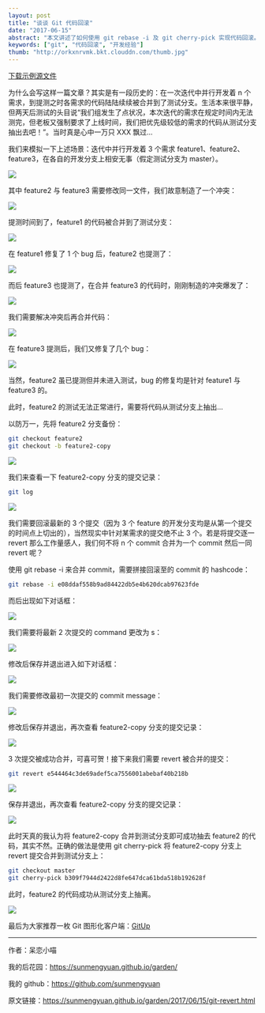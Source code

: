```yaml
---
layout: post
title: "谈谈 Git 代码回滚"
date: "2017-06-15"
abstract: "本文讲述了如何使用 git rebase -i 及 git cherry-pick 实现代码回滚。代码回滚属于高危操作，建议慎用！"
keywords: ["git", "代码回滚", "开发经验"]
thumb: "http://orkxnrvmk.bkt.clouddn.com/thumb.jpg"
---
```


[下载示例源文件](http://orkxnrvmk.bkt.clouddn.com/project.zip)

为什么会写这样一篇文章？其实是有一段历史的：在一次迭代中并行开发着 n 个需求，到提测之时各需求的代码陆陆续续被合并到了测试分支。生活本来很平静，但两天后测试的头目说“我们组发生了点状况，本次迭代的需求在规定时间内无法测完，但老板又强制要求了上线时间，我们把优先级较低的需求的代码从测试分支抽出去吧！”。当时真是心中一万只 XXX 飘过...

我们来模拟一下上述场景：迭代中并行开发着 3 个需求 feature1、feature2、feature3，在各自的开发分支上相安无事（假定测试分支为 master）。

![](http://orkxnrvmk.bkt.clouddn.com/dev-features.jpg)

其中 feature2 与 feature3 需要修改同一文件，我们故意制造了一个冲突：

![](http://orkxnrvmk.bkt.clouddn.com/create-conflict-feature2-feature3.jpg)

提测时间到了，feature1 的代码被合并到了测试分支：

![](http://orkxnrvmk.bkt.clouddn.com/merge-feature1.jpg)

在 feature1 修复了 1 个 bug 后，feature2 也提测了：

![](http://orkxnrvmk.bkt.clouddn.com/merge-feature2.jpg)

而后 feature3 也提测了，在合并 feature3 的代码时，刚刚制造的冲突爆发了：

![](http://orkxnrvmk.bkt.clouddn.com/conflict-detail-file5.jpg)

我们需要解决冲突后再合并代码：

![](http://orkxnrvmk.bkt.clouddn.com/merge-conflict-feature3.jpg)

在 feature3 提测后，我们又修复了几个 bug：

![](http://orkxnrvmk.bkt.clouddn.com/bug-file5-feature3.jpg)

当然，feature2 虽已提测但并未进入测试，bug 的修复均是针对 feature1 与 feature3 的。

此时，feature2 的测试无法正常进行，需要将代码从测试分支上抽出...

以防万一，先将 feature2 分支备份：

```bash
git checkout feature2
git checkout -b feature2-copy
```

![](http://orkxnrvmk.bkt.clouddn.com/copy-feature2.jpg)

我们来查看一下 feature2-copy 分支的提交记录：

```bash
git log
```

![](http://orkxnrvmk.bkt.clouddn.com/log-feature2.jpg)

我们需要回滚最新的 3 个提交（因为 3 个 feature 的开发分支均是从第一个提交的时间点上切出的），当然现实中针对某需求的提交绝不止 3 个。若是将提交逐一 revert 那么工作量感人，我们何不将 n 个 commit 合并为一个 commit 然后一同 revert 呢？

使用 git rebase -i 来合并 commit，需要拼接回滚至的 commit 的 hashcode：

```bash
git rebase -i e08ddaf558b9ad84422db5e4b620dcab97623fde
```

而后出现如下对话框：

![](http://orkxnrvmk.bkt.clouddn.com/merge-commit-init-feature2.jpg)

我们需要将最新 2 次提交的 command 更改为 s：

![](http://orkxnrvmk.bkt.clouddn.com/merge-commit-feature2.jpg)

修改后保存并退出进入如下对话框：

![](http://orkxnrvmk.bkt.clouddn.com/change-commit-init-feature2.jpg)

我们需要修改最初一次提交的 commit message：

![](http://orkxnrvmk.bkt.clouddn.com/change-commit-feature2.jpg)

修改后保存并退出，再次查看 feature2-copy 分支的提交记录：

![](http://orkxnrvmk.bkt.clouddn.com/merge-commit-log-feature2.jpg)

3 次提交被成功合并，可喜可贺！接下来我们需要 revert 被合并的提交：

```bash
git revert e544464c3de69adef5ca7556001abebaf40b218b
```

![](http://orkxnrvmk.bkt.clouddn.com/revert-commit-feature2.jpg)

保存并退出，再次查看 feature2-copy 分支的提交记录：

![](http://orkxnrvmk.bkt.clouddn.com/revert-commit-log-feature2.jpg)

此时天真的我认为将 feature2-copy 合并到测试分支即可成功抽去 feature2 的代码，其实不然。正确的做法是使用 git cherry-pick 将 feature2-copy 分支上 revert 提交合并到测试分支上：

```bash
git checkout master
git cherry-pick b309f7944d2422d8fe647dca61bda518b192628f
```

此时，feature2 的代码成功从测试分支上抽离。

![](http://orkxnrvmk.bkt.clouddn.com/pick-success-feature2.jpg)

最后为大家推荐一枚 Git 图形化客户端：[GitUp](http://gitup.co/)

*****

作者：呆恋小喵

我的后花园：<https://sunmengyuan.github.io/garden/>

我的 github：<https://github.com/sunmengyuan>

原文链接：<https://sunmengyuan.github.io/garden/2017/06/15/git-revert.html>
